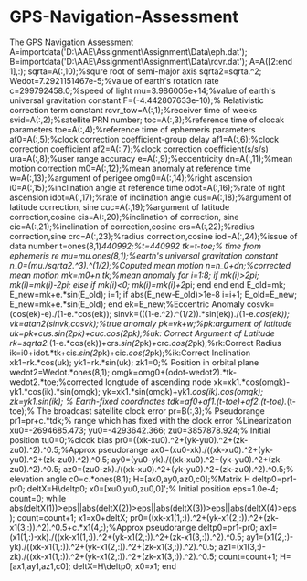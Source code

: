 # GPS-Navigation-Assessment
The GPS Navigation Assessment
A=importdata('D:\AAE\Assignment\Assignment\Data\eph.dat');
B=importdata('D:\AAE\Assignment\Assignment\Data\rcvr.dat');
A=A([2:end 1],:);
sqrta=A(:,10);%squre root of semi-major axis
sqrta2=sqrta.^2;
Wedot=7.2921151467e-5;%value of earth's rotation rate
c=299792458.0;%speed of light
mu=3.986005e+14;%value of earth's universal gravitation constant
F=(-4.442807633e-10);% Relativistic correction term constant
rcvr_tow=A(:,1);%receiver time of weeks
svid=A(:,2);%satellite PRN number;
toc=A(:,3);%reference time of clocak parameters
toe=A(:,4);%reference time of ephemeris parameters
af0=A(:,5);%clock correction coefficient-group delay
af1=A(:,6);%clock correction coefficient
af2=A(:,7);%clock correction coefficient(s/s/s)
ura=A(:,8);%user range accuracy
e=A(:,9);%eccentricity
dn=A(:,11);%mean motion correction
m0=A(:,12);%mean anomaly at reference time
w=A(:,13);%argument of perigee
omg0=A(:,14);%right ascension
i0=A(:,15);%inclination angle at reference time
odot=A(:,16);%rate of right ascension
idot=A(:,17);%rate of inclination angle
cus=A(:,18);%argument of latitude correction, sine
cuc=A(:,19);%argument of latitude correction,cosine
cis=A(:,20);%inclination of correction, sine
cic=A(:,21);%inclination of correction,cosine
crs=A(:,22);%radius correction,sine
crc=A(:,23);%radius correction,cosine
iod=A(:,24);%issue of data number
t=ones(8,1)*440992;%t=440992
tk=t-toe;% time from ephemeris re
mu=mu.*ones(8,1);%earth's universal gravitation constant
n_0=(mu./sqrta2.^3).^(1/2);%Coputed mean motion
n=n_0+dn;%corrected mean motion
mk=m0+n.*tk;%mean anomaly
for i=1:8;
    if mk(i)>2*pi;
        mk(i)=mk(i)-2*pi;
    else
        if mk(i)<0;
            mk(i)=mk(i)+2*pi;
        end
    end
end
E_old=mk;
E_new=mk+e.*sin(E_old);
i=1;
if abs(E_new-E_old)>1e-8
i=i+1;
E_old=E_new;
E_new=mk+e.*sin(E_old);
end
ek=E_new;%Eccentric Anomaly
cosvk=(cos(ek)-e)./(1-e.*cos(ek));
sinvk=(((1-e.^2).^(1/2)).*sin(ek))./(1-e.*cos(ek));
vk=atan2(sinvk,cosvk);%true anomaly
pk=vk+w;%pk:argument of latitude
uk=pk+cus.*sin(2*pk)+cuc.*cos(2*pk);%uk: Correct Argument of Latitude
rk=sqrta2.*(1-e.*cos(ek))+crs.*sin(2*pk)+crc.*cos(2*pk);%rk:Correct Radius
ik=i0+idot.*tk+cis.*sin(2*pk)+cic.*cos(2*pk);%ik:Correct Inclination
xk1=rk.*cos(uk);
yk1=rk.*sin(uk);
zk1=0;% Position in orbital plane
wedot2=Wedot.*ones(8,1);
omgk=omg0+(odot-wedot2).*tk-wedot2.*toe;%corrected longtude of ascending node
xk=xk1.*cos(omgk)-yk1.*cos(ik).*sin(omgk);
yk=xk1.*sin(omgk)+yk1.*cos(ik).*cos(omgk);
zk=yk1.*sin(ik); % Earth-fixed coordinates
tdk=af0+af1.*(t-toe)+af2.*(t-toe).*(t-toe);% The broadcast satellite clock error
pr=B(:,3);% Pseudorange
pr1=pr+c.*tdk;% range which has fixed with the clock error
%Linearization
xu0=-2694685.473;
yu0=-4293642.366;
zu0=3857878.924;% Initial position
tu0=0;%clcok bias
pr0=((xk-xu0).^2+(yk-yu0).^2+(zk-zu0).^2).^0.5;%Approx pseudorange
ax0=(xu0-xk)./((xk-xu0).^2+(yk-yu0).^2+(zk-zu0).^2).^0.5;
ay0=(yu0-yk)./((xk-xu0).^2+(yk-yu0).^2+(zk-zu0).^2).^0.5;
az0=(zu0-zk)./((xk-xu0).^2+(yk-yu0).^2+(zk-zu0).^2).^0.5;% elevation angle
c0=c.*ones(8,1);
H=[ax0,ay0,az0,c0];%Matrix H
deltp0=pr1-pr0;
deltX=H\deltp0;
x0=[xu0,yu0,zu0,0]';% Initial position
eps=1.0e-4;
count=0;
while abs(deltX(1))>eps||abs(deltX(2))>eps||abs(deltX(3))>eps||abs(deltX(4)>eps);
    count=count+1;
x1=x0+deltX;
pr0=((xk-x1(1,:)).^2+(yk-x1(2,:)).^2+(zk-x1(3,:)).^2).^0.5+c.*x1(4,:);%Approx pseudorange
deltp0=pr1-pr0;
ax1=(x1(1,:)-xk)./((xk-x1(1,:)).^2+(yk-x1(2,:)).^2+(zk-x1(3,:)).^2).^0.5;
ay1=(x1(2,:)-yk)./((xk-x1(1,:)).^2+(yk-x1(2,:)).^2+(zk-x1(3,:)).^2).^0.5;
az1=(x1(3,:)-zk)./((xk-x1(1,:)).^2+(yk-x1(2,:)).^2+(zk-x1(3,:)).^2).^0.5;
count=count+1;
H=[ax1,ay1,az1,c0];
deltX=H\deltp0;
x0=x1;
end

